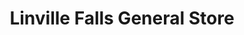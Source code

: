 ---
title: "Linville Falls General Store"
url: /linville-falls/linville-falls-general-store/
shop: Lebensmittel
---
